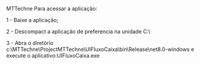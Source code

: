 MTTechne Para acessar a aplicação:

1 - Baixe a aplicação;

2 - Descompact a aplicação de preferencia na unidade C:\

3 - Abra o diretório c:\MTTechne\ProjectMTTechne\UIFluxoCaixa\bin\Release\net8.0-windows e execute o aplicativo:UIFluxoCaixa.exe
